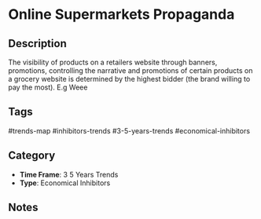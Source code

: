 # Online Supermarkets Propaganda

## Description
The visibility of products on a retailers website through banners, promotions, controlling the narrative and promotions of certain products on a grocery website is determined by the highest bidder (the brand willing to pay the most). E.g Weee

## Tags
#trends-map #inhibitors-trends #3-5-years-trends #economical-inhibitors

## Category
- **Time Frame**: 3 5 Years Trends
- **Type**: Economical Inhibitors

## Notes
<!-- Add your notes here -->
